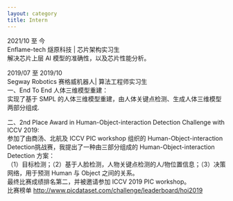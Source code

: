 ```yaml
---
layout: category
title: Intern
---
```


2021/10 至 今 <br/>
Enflame-tech 燧原科技 | 芯片架构实习生<br/>
解决芯片上层 AI 模型的准确性，以及芯片性能分析。<br/>


2019/07 至 2019/10 <br/>
Segway Robotics 赛格威机器人| 算法工程师实习生<br/>
一、End To End 人体三维模型重建：<br/>
实现了基于 SMPL 的人体三维模型重建，由人体关键点检测、生成人体三维模型两部分组成.<br/>

二、2nd Place Award in Human-Object-interaction Detection Challenge with ICCV 2019:<br/>
参加了由商汤、北航及 ICCV PIC workshop 组织的 Human-Object-interaction Detection挑战赛，我提出了一种由三部分组成的 Human-Object-interaction Detection 方案：<br/>
（1）目标检测；（2）基于人脸检测，人物关键点检测的人/物位置信息；（3）决策网络，用于预测 Human 与 Object 之间的关系。<br/>
最终比赛成绩排名第二，并被邀请参加 ICCV 2019 PIC workshop。<br/>
比赛榜单 http://www.picdataset.com/challenge/leaderboard/hoi2019
